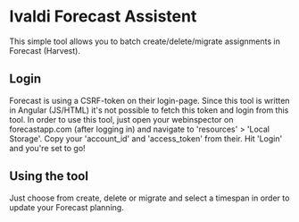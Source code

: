 # Ivaldi Forecast Assistent

This simple tool allows you to batch create/delete/migrate assignments in Forecast (Harvest).

## Login

Forecast is using a CSRF-token on their login-page. Since this tool is written in Angular (JS/HTML) it's not possible to fetch this token and login from this tool. In order to use this tool, just open your webinspector on forecastapp.com (after logging in) and navigate to 'resources' > 'Local Storage'. Copy your 'account_id' and 'access_token' from their. Hit 'Login' and you're set to go!

## Using the tool

Just choose from create, delete or migrate and select a timespan in order to update your Forecast planning.
